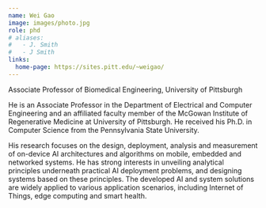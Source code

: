 ```yaml
---
name: Wei Gao
image: images/photo.jpg
role: phd
# aliases:
#   - J. Smith
#   - J Smith
links:
  home-page: https://sites.pitt.edu/~weigao/
---
```


Associate Professor of Biomedical Engineering, University of Pittsburgh

He is an Associate Professor in the Department of Electrical and Computer Engineering and an affiliated faculty member of the McGowan Institute of Regenerative Medicine at University of Pittsburgh. He received his Ph.D. in Computer Science from the Pennsylvania State University.

His research focuses on the design, deployment, analysis and measurement of on-device AI architectures and algorithms on mobile, embedded and networked systems. He has strong interests in unveiling analytical principles underneath practical AI deployment problems, and designing systems based on these principles. The developed AI and system solutions are widely applied to various application scenarios, including Internet of Things, edge computing and smart health.